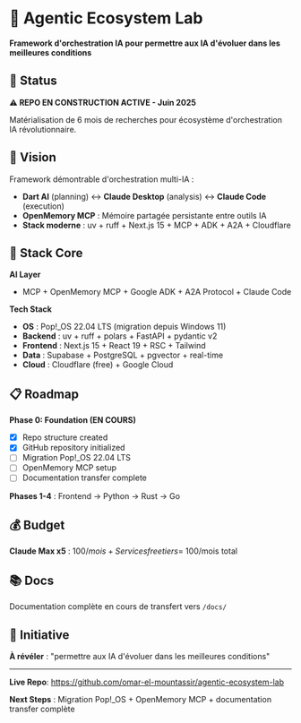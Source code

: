 # 🚀 Agentic Ecosystem Lab

**Framework d'orchestration IA pour permettre aux IA d'évoluer dans les meilleures conditions**

## 📍 Status

**⚠️ REPO EN CONSTRUCTION ACTIVE - Juin 2025**

Matérialisation de 6 mois de recherches pour écosystème d'orchestration IA révolutionnaire.

## 🎯 Vision

Framework démontrable d'orchestration multi-IA :
- **Dart AI** (planning) ↔ **Claude Desktop** (analysis) ↔ **Claude Code** (execution)  
- **OpenMemory MCP** : Mémoire partagée persistante entre outils IA
- **Stack moderne** : uv + ruff + Next.js 15 + MCP + ADK + A2A + Cloudflare

## 🔧 Stack Core

**AI Layer**
- MCP + OpenMemory MCP + Google ADK + A2A Protocol + Claude Code

**Tech Stack**  
- **OS** : Pop!_OS 22.04 LTS (migration depuis Windows 11)
- **Backend** : uv + ruff + polars + FastAPI + pydantic v2
- **Frontend** : Next.js 15 + React 19 + RSC + Tailwind
- **Data** : Supabase + PostgreSQL + pgvector + real-time
- **Cloud** : Cloudflare (free) + Google Cloud

## 📋 Roadmap

**Phase 0: Foundation (EN COURS)**
- [x] Repo structure created
- [x] GitHub repository initialized  
- [ ] Migration Pop!_OS 22.04 LTS  
- [ ] OpenMemory MCP setup
- [ ] Documentation transfer complete

**Phases 1-4** : Frontend → Python → Rust → Go

## 💰 Budget

**Claude Max x5** : $100/mois + Services free tiers = ~$100/mois total

## 📚 Docs

Documentation complète en cours de transfert vers `/docs/`

## 🤝 Initiative 

**À révéler** : "permettre aux IA d'évoluer dans les meilleures conditions"

---

**Live Repo**: https://github.com/omar-el-mountassir/agentic-ecosystem-lab

**Next Steps** : Migration Pop!_OS + OpenMemory MCP + documentation transfer complète